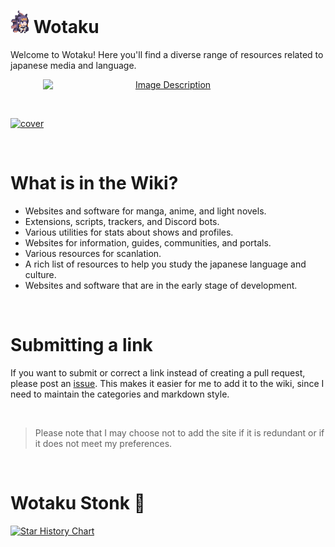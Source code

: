 
# <img src="/public/asset/inaidle.webp" width="30px"> Wotaku

Welcome to Wotaku! Here you'll find a diverse range of resources related to japanese media and language.


<p align="center">
  <a href="https://discord.gg/vShRGx8ZBC">
    <img src="https://invidget.switchblade.xyz/vShRGx8ZBC" alt="Image Description" style="width: 400px; display: block; margin: 0 auto;">
  </a>
</p>

<br/>

[![cover](https://files.catbox.moe/6u2m66.png)](https://wotaku.pages.dev/)

<br/>

# What is in the Wiki?

- Websites and software for manga, anime, and light novels.
- Extensions, scripts, trackers, and Discord bots.
- Various utilities for stats about shows and profiles.
- Websites for information, guides, communities, and portals.
- Various resources for scanlation.
- A rich list of resources to help you study the japanese language and culture.
- Websites and software that are in the early stage of development.

<br/>

# Submitting a link
If you want to submit or correct a link instead of creating a pull request, please post an [issue](https://github.com/anotherduckling/Wotaku/issues/new). This makes it easier for me to add it to the wiki, since I need to maintain the categories and markdown style.

<br/>

> Please note that I may choose not to add the site if it is redundant or if it does not meet my preferences.

<br/>

# Wotaku Stonk 🚀

<a href="https://star-history.com/#anotherduckling/Wotaku&Date">
  <picture>
    <source media="(prefers-color-scheme: dark)" srcset="https://api.star-history.com/svg?repos=anotherduckling/Wotaku&type=Date&theme=dark" />
    <source media="(prefers-color-scheme: light)" srcset="https://api.star-history.com/svg?repos=anotherduckling/Wotaku&type=Date" />
    <img alt="Star History Chart" src="https://api.star-history.com/svg?repos=anotherduckling/Wotaku&type=Date" />
  </picture>
</a>
